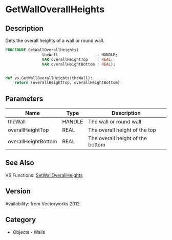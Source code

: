 # GetWallOverallHeights

## Description
Gets the overall heights of a wall or round wall.

```pascal
PROCEDURE GetWallOverallHeights(
				theWall                 : HANDLE;
				VAR overallHeightTop    : REAL;
				VAR overallHeightBottom : REAL);
```

```python

def vs.GetWallOverallHeights(theWall):
    return (overallHeightTop, overallHeightBottom)
```

## Parameters
|Name|Type|Description|
|---|---|---|
|theWall|HANDLE|The wall or round wall|
|overallHeightTop|REAL|The overall height of the top|
|overallHeightBottom|REAL|The overall height of the bottom|

## See Also
VS Functions:
[SetWallOverallHeights](SetWallOverallHeights.md)

## Version
Availability: from Vectorworks 2012
## Category
* Objects - Walls

